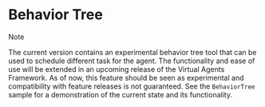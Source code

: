 # Behavior Tree

> [!NOTE]
> The current version contains an experimental behavior tree tool that can be used to schedule different task for the agent.
> The functionality and ease of use will be extended in an upcoming release of the Virtual Agents Framework.
> As of now, this feature should be seen as experimental and compatibility with feature releases is not guaranteed.
> See the `BehaviorTree` sample for a demonstration of the current state and its functionality.